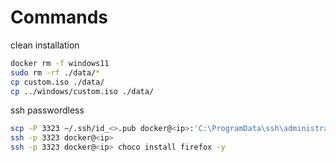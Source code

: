 # Commands

clean installation
```sh
docker rm -f windows11
sudo rm -rf ./data/*
cp custom.iso ./data/
cp ../windows/custom.iso ./data/
```

ssh passwordless
```sh
scp -P 3323 ~/.ssh/id_<>.pub docker@<ip>:'C:\ProgramData\ssh\administrators_authorized_keys'
ssh -p 3323 docker@<ip>
ssh -p 3323 docker@<ip> choco install firefox -y
```
